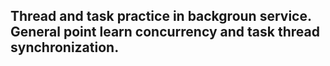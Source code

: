 ## Thread and task practice in backgroun service. General point learn concurrency and task thread synchronization.

